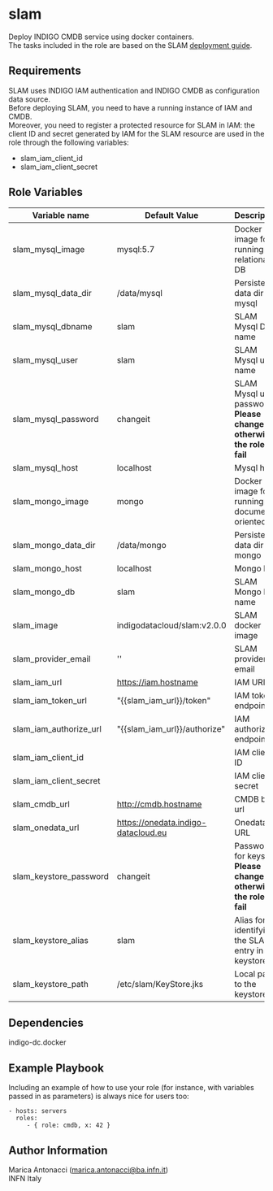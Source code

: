 slam
=========

Deploy INDIGO CMDB service using docker containers. <br>
The tasks included in the role are based on the SLAM [deployment guide](https://indigo-dc.gitbooks.io/slam/installation.html).

Requirements
------------

SLAM uses INDIGO IAM authentication and INDIGO CMDB as configuration data source. <br>
Before deploying SLAM, you need to have a running instance of IAM and CMDB. <br>
Moreover, you need to register a protected resource for SLAM in IAM: the client ID and secret generated by IAM for the SLAM resource are used in the role through the following variables:
- slam_iam_client_id
- slam_iam_client_secret


Role Variables
--------------

| Variable name  | Default Value | Description
| -------------- | ------------- |------------- |
| slam_mysql_image | mysql:5.7| Docker image for running the relational DB
| slam_mysql_data_dir | /data/mysql| Persistent data dir for mysql
| slam_mysql_dbname | slam| SLAM Mysql DB name
| slam_mysql_user | slam| SLAM Mysql user name
| slam_mysql_password | changeit| SLAM Mysql user password <br> **Please change it otherwise the role will fail**
| slam_mysql_host | localhost| Mysql host
| slam_mongo_image | mongo| Docker image for running the document-oriented DB
| slam_mongo_data_dir | /data/mongo| Persistent data dir for mongo
| slam_mongo_host | localhost| Mongo host
| slam_mongo_db | slam| SLAM Mongo DB name 
| slam_image | indigodatacloud/slam:v2.0.0| SLAM docker image
| slam_provider_email | ''| SLAM provider email 
| slam_iam_url | https://iam.hostname| IAM URL 
| slam_iam_token_url | "{{slam_iam_url}}/token"| IAM token endpoint
| slam_iam_authorize_url | "{{slam_iam_url}}/authorize"| IAM authorize endpoint
| slam_iam_client_id || IAM client ID 
| slam_iam_client_secret || IAM client secret
| slam_cmdb_url | http://cmdb.hostname| CMDB base url  
| slam_onedata_url | https://onedata.indigo-datacloud.eu| Onedata URL
| slam_keystore_password | changeit| Password for keystore <br> **Please change it otherwise the role will fail**
| slam_keystore_alias | slam| Alias for identifying the SLAM entry in the keystore 
| slam_keystore_path | /etc/slam/KeyStore.jks| Local path to the keystore

Dependencies
------------

indigo-dc.docker

Example Playbook
----------------

Including an example of how to use your role (for instance, with variables passed in as parameters) is always nice for users too:

    - hosts: servers
      roles:
         - { role: cmdb, x: 42 }


Author Information
------------------

Marica Antonacci (marica.antonacci@ba.infn.it) <br>
INFN Italy
